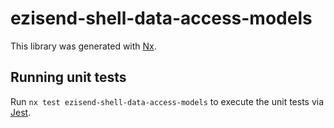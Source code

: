 # ezisend-shell-data-access-models

This library was generated with [Nx](https://nx.dev).

## Running unit tests

Run `nx test ezisend-shell-data-access-models` to execute the unit tests via [Jest](https://jestjs.io).

